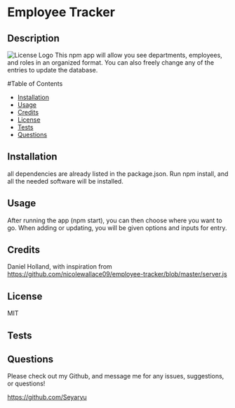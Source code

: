
# Employee Tracker

## Description
![License Logo](https://img.shields.io/badge/license-MIT-green)
This npm app will allow you see departments, employees, and roles in an organized format.  You can also freely change any of the entries to update the database.

#Table of Contents

- [Installation](#installation)
- [Usage](#usage)
- [Credits](#credits)
- [License](#license)
- [Tests](#tests)
- [Questions](#questions)

## Installation

all dependencies are already listed in the package.json.  Run npm install, and all the needed software will be installed.

## Usage

After running the app (npm start), you can then choose where you want to go. When adding or updating, you will be given options and inputs for entry.

## Credits

Daniel Holland, with inspiration from https://github.com/nicolewallace09/employee-tracker/blob/master/server.js

## License

MIT

## Tests



## Questions

Please check out my Github, and message me for any issues, suggestions, or questions!

https://github.com/Seyaryu
    